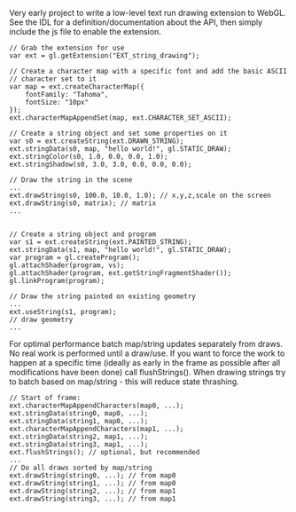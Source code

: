 Very early project to write a low-level text run drawing extension to WebGL.
See the IDL for a definition/documentation about the API, then simply include
the js file to enable the extension.

    // Grab the extension for use
    var ext = gl.getExtension("EXT_string_drawing");

    // Create a character map with a specific font and add the basic ASCII
    // character set to it
    var map = ext.createCharacterMap({
        fontFamily: "Tahoma",
        fontSize: "10px"
    });
    ext.characterMapAppendSet(map, ext.CHARACTER_SET_ASCII);

    // Create a string object and set some properties on it
    var s0 = ext.createString(ext.DRAWN_STRING);
    ext.stringData(s0, map, "hello world!", gl.STATIC_DRAW);
    ext.stringColor(s0, 1.0, 0.0, 0.0, 1.0);
    ext.stringShadow(s0, 3.0, 3.0, 0.0, 0.0, 0.0);

    // Draw the string in the scene
    ...
    ext.drawString(s0, 100.0, 10.0, 1.0); // x,y,z,scale on the screen
    ext.drawString(s0, matrix); // matrix
    ...


    // Create a string object and program
    var s1 = ext.createString(ext.PAINTED_STRING);
    ext.stringData(s1, map, "hello world!", gl.STATIC_DRAW);
    var program = gl.createProgram();
    gl.attachShader(program, vs);
    gl.attachShader(program, ext.getStringFragmentShader());
    gl.linkProgram(program);

    // Draw the string painted on existing geometry
    ...
    ext.useString(s1, program);
    // draw geometry
    ...

For optimal performance batch map/string updates separately from draws. No real work
is performed until a draw/use. If you want to force the work to happen at a specific
time (ideally as early in the frame as possible after all modifications have been done)
call flushStrings().
When drawing strings try to batch based on map/string - this will reduce state thrashing.

    // Start of frame:
    ext.characterMapAppendCharacters(map0, ...);
    ext.stringData(string0, map0, ...);
    ext.stringData(string1, map0, ...);
    ext.characterMapAppendCharacters(map1, ...);
    ext.stringData(string2, map1, ...);
    ext.stringData(string3, map1, ...);
    ext.flushStrings(); // optional, but recommended
    ...
    // Do all draws sorted by map/string
    ext.drawString(string0, ...); // from map0
    ext.drawString(string1, ...); // from map0
    ext.drawString(string2, ...); // from map1
    ext.drawString(string3, ...); // from map1
    